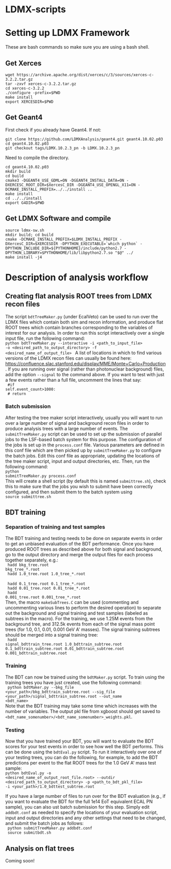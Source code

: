 # LDMX-scripts

# Setting up LDMX Framework
These are bash commands so make sure you are using a bash shell.

## Get Xerces
```
wget https://archive.apache.org/dist/xerces/c/3/sources/xerces-c-3.2.2.tar.gz
tar -zxvf xerces-c-3.2.2.tar.gz
cd xerces-c-3.2.2
./configure -prefix=$PWD
make install
export XERCESDIR=$PWD
```

## Get Geant4
First check if you already have Geant4. If not:
```
git clone https://github.com/LDMXAnalysis/geant4.git geant4.10.02.p03
cd geant4.10.02.p03
git checkout tags/LDMX.10.2.3_pn -b LDMX.10.2.3_pn
```
Need to compile the directory.

```
cd geant4.10.02.p03
mkdir build
cd build
cmake3 -DGEANT4_USE_GDML=ON -DGEANT4_INSTALL_DATA=ON -DXERCESC_ROOT_DIR=$XercesC_DIR -DGEANT4_USE_OPENGL_X11=ON -DCMAKE_INSTALL_PREFIX=../../install ..
make install
cd ../../install
export G4DIR=$PWD
```

## Get LDMX Software and compile
```
source ldmx-sw.sh
mkdir build; cd build
cmake -DCMAKE_INSTALL_PREFIX=$LDMX_INSTALL_PREFIX -DXercesC_DIR=$XERCESDIR -DPYTHON_EXECUTABLE=`which python` -DPYTHON_INCLUDE_DIR=${PYTHONHOME}/include/python2.7 -DPYTHON_LIBRARY=$PYTHONHOME/lib/libpython2.7.so "$@" ../
make install -j4
```

# Description of analysis workflow

## Creating flat analysis ROOT trees from LDMX recon files
The script <code>bdtTreeMaker.py</code> (under EcalVeto) can be used to run over the LDMX files which contain both sim and recon information, and produce flat ROOT trees which contain branches corresponding to the variables of interest for our analysis. In order to run this script interactively over a single input file, run the following command: </br>
<code>python bdtTreeMaker.py --interactive -i <path_to_input_file> -o <desired_path_to_output_directory> -f <desired_name_of_output_file> </code>
A list of locations in which to find various versions of the LDMX recon files can usually be found here: https://confluence.slac.stanford.edu/display/MME/Monte+Carlo+Production.
If you are running over signal (rather than photonuclear background) files, add the option <code>--signal</code> to the command above. If you want to test with just a few events rather than a full file, uncomment the lines that say:</br>
  <code>            #if self.event_count>1000:</code></br>
  <code>            #    return</code>
  
  ### Batch submission
  After testing the tree maker script interactively, usually you will want to run over a large number of signal and background recon files in order to produce analysis trees with a large number of events. The <code>submitTreeMaker.py</code> script can be used to set up the submission of parallel jobs to the LSF-based batch system for this purpose. The configuration of the jobs is set up in the <code>process.conf</code> file. Various parameters are defined in this conf file which are then picked up by <code>submitTreeMaker.py</code> to configure the batch jobs. Edit this conf file as appropriate, updating the locations of the tree maker script, input and output directories, etc. Then, run the following command: </br>
<code>python submitTreeMaker.py process.conf</code></br>
This will create a shell script (by default this is named <code>submittree.sh</code>), check this to make sure that the jobs you wish to submit have been correctly configured, and then submit them to the batch system using </br>
<code>source submittree.sh</code>

## BDT training
### Separation of training and test samples
The BDT training and testing needs to be done on separate events in order to get an unbiased evaluation of the BDT performance. Once you have produced ROOT trees as described above for both signal and background, go to the output directory and merge the output files for each process together separately, e.g.:</br>
<code> hadd bkg_tree.root bkg_tree_\*.root </code></br>
<code> hadd 1.0_tree.root 1.0_tree_\*.root </code></br>
<code> hadd 0.1_tree.root 0.1_tree_\*.root </code></br>
<code> hadd 0.01_tree.root 0.01_tree_\*.root </code></br>
<code> hadd 0.001_tree.root 0.001_tree_\*.root </code></br>
Then, the macro <code>makeSubTrees.C</code> can be used (commenting and uncommenting various lines to perform the desired operation) to separate out the background and signal training and test samples (labeled as subtrees in the macro). For the training, we use 1.25M events from the background tree, and 312.5k events from each of the signal mass point trees (for 1.0, 0.1, 0.01, 0.001 GeV A' masses). The signal training subtrees should be merged into a signal training tree:</br>
<code> hadd signal_bdttrain_tree.root 1.0_bdttrain_subtree.root 0.1_bdttrain_subtree.root 0.01_bdttrain_subtree.root 0.001_bdttrain_subtree.root </code></br>

### Training
The BDT can now be trained using the <code>bdtMaker.py</code> script. To train using the training trees you have just created, use the following command:</br>
<code> python bdtMaker.py --bkg_file <your_path>/bkg_bdttrain_subtree.root --sig_file <your_path>/signal_bdttrain_subtree.root --out_name <bdt_name> </code></br>
Note that the BDT training may take some time which increases with the number of variables. The output pkl file from xgboost should get saved to <code><bdt_name_somenumber>/<bdt_name_somenumber>_weights.pkl</code>.
  
### Testing
Now that you have trained your BDT, you will want to evaluate the BDT scores for your test events in order to see how well the BDT performs. This can be done using the <code>bdtEval.py</code> script. To run it interactively over one of your testing trees, you can do the following, for example, to add the BDT predictions per event to the flat ROOT trees for the 1.0 GeV A' mass test sample:</br>
<code>python bdtEval.py -o <desired_name_of_output_root_file.root> --outdir <desired_path_to_output_directory> -p <path_to_bdt_pkl_file> -i <your_path>/1.0_bdttest_subtree.root</code></br>
  
If you have a large number of files to run over for the BDT evaluation (e.g., if you want to evaluate the BDT for the full 1e14 EoT equivalent ECAL PN sample), you can also ust batch submission for this step. Simply edit <code>addbdt.conf</code> as needed to specify the locations of your evaluation script, input and output directories and any other settings that need to be changed, and submit the batch jobs as follows:</br>
<code> python submitTreeMaker.py addbdt.conf</code></br>
<code> source submitbdt.sh </code>

## Analysis on flat trees
Coming soon!
